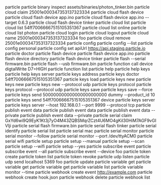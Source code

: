 particle
particle binary inspect assets/binaries/photon_tinker.bin
particle cloud claim 25001e000347353137323334
particle cloud flash device
particle cloud flash device app.ino
particle cloud flash device app.ino --target 0.6.3
particle cloud flash device tinker
particle cloud list
particle cloud list 54ff70066667515105351367
particle cloud list online
particle cloud list photon
particle cloud login
particle cloud logout
particle cloud name 25001e000347353137323334 foo
particle cloud remove 25001e000347353137323334
particle config
particle config --list
particle config personal
particle config set apiUrl https://api.staging.particle.io
particle doctor
particle flash device
particle flash device app.ino
particle flash device directory
particle flash device tinker
particle flash --serial firmware.bin
particle flash --usb firmware.bin
particle function call device digtalWrite D7=HIGH
particle function list
particle help
particle help keys
particle help keys server
particle keys address
particle keys doctor 54ff70066667515105351367
particle keys load <file>
particle keys new
particle keys new <file>
particle keys new --protocol udp
particle keys protocol
particle keys protocol --protocol udp
particle keys save <file>
particle keys save <file> --force
particle keys send 500000000000000000000000 dummy --product_id 10
particle keys send 54ff70066667515105351367 device
particle keys server
particle keys server --host 192.168.0.1 --port 9999 --protocol tcp
particle publish event data
particle publish event data
particle publish event data --private
particle publish event data --private
particle serial claim GxYd6wi9Q9EyK1Kt3j7yO4M43ZQBSMqrZCzt4U6MO4gKil30HiM7AGF9vGIVlji
particle serial flash firmware.bin
particle serial flash tinker
particle serial identify
particle serial list
particle serial mac
particle serial monitor
particle serial monitor --follow
particle serial monitor --port /dev/ttyACM0
particle serial wifi
particle setup
particle setup --manual
particle setup --scan
particle setup --wifi
particle setup --yes
particle subscribe event
particle subscribe event --all
particle subscribe event --device foo
particle token create
particle token list
particle token revoke
particle udp listen
particle udp send localhost 5369 foo
particle update
particle variable get <device>
particle variable get <device> <variable>
particle variable get <variable>
particle variable list
particle variable monitor <device> <variable> --time
particle webhook create event http://example.com
particle webhook create hook.json
particle webhook delete
particle webhook list
